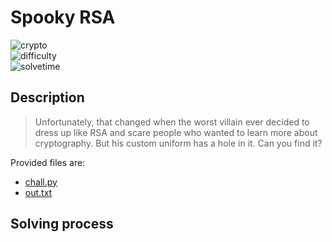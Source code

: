 # Spooky RSA

![crypto](https://img.shields.io/badge/category-crypto-brightgreen) <br>
![difficulty](https://img.shields.io/badge/difficulty-easy-green) <br>
![solvetime](https://img.shields.io/badge/solved-not%20solved-red)

## Description

> Unfortunately, that changed when the worst villain ever decided to dress up like RSA and scare people who wanted to learn more about cryptography. But his custom uniform has a hole in it. Can you find it?

Provided files are:
- [chall.py](chall.py)
- [out.txt](out.txt)

## Solving process
